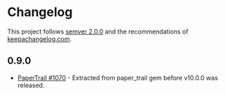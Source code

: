 # Changelog

This project follows [semver 2.0.0](http://semver.org/spec/v2.0.0.html) and the
recommendations of [keepachangelog.com](http://keepachangelog.com/).

## 0.9.0

- [PaperTrail #1070](https://github.com/paper-trail-gem/paper_trail/issues/1070) - Extracted from paper_trail gem before v10.0.0 was released.
